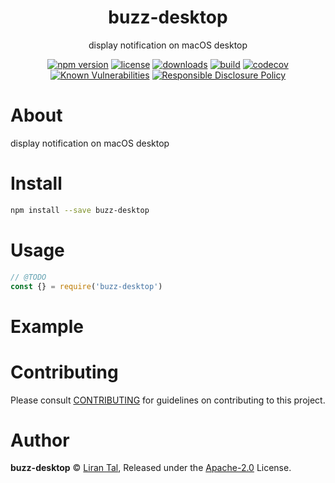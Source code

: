 
<p align="center"><h1 align="center">
  buzz-desktop
</h1>

<p align="center">
  display notification on macOS desktop
</p>

<p align="center">
  <a href="https://www.npmjs.org/package/buzz-desktop"><img src="https://badgen.net/npm/v/buzz-desktop" alt="npm version"/></a>
  <a href="https://www.npmjs.org/package/buzz-desktop"><img src="https://badgen.net/npm/license/buzz-desktop" alt="license"/></a>
  <a href="https://www.npmjs.org/package/buzz-desktop"><img src="https://badgen.net/npm/dt/buzz-desktop" alt="downloads"/></a>
  <a href="https://github.com/lirantal/buzz-desktop/actions?workflow=CI"><img src="https://github.com/lirantal/buzz-desktop/workflows/CI/badge.svg" alt="build"/></a>
  <a href="https://codecov.io/gh/lirantal/buzz-desktop"><img src="https://badgen.net/codecov/c/github/lirantal/buzz-desktop" alt="codecov"/></a>
  <a href="https://snyk.io/test/github/lirantal/buzz-desktop"><img src="https://snyk.io/test/github/lirantal/buzz-desktop/badge.svg" alt="Known Vulnerabilities"/></a>
  <a href="./SECURITY.md"><img src="https://img.shields.io/badge/Security-Responsible%20Disclosure-yellow.svg" alt="Responsible Disclosure Policy" /></a>
</p>

# About

display notification on macOS desktop

# Install

```bash
npm install --save buzz-desktop
```

# Usage

```js
// @TODO
const {} = require('buzz-desktop')
```

# Example

<!-- TODO -->

# Contributing

Please consult [CONTRIBUTING](./CONTRIBUTING.md) for guidelines on contributing to this project.

# Author

**buzz-desktop** © [Liran Tal](https://github.com/lirantal), Released under the [Apache-2.0](./LICENSE) License.

